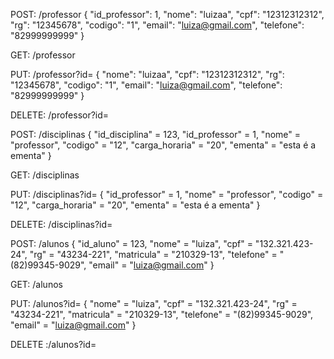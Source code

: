 POST: /professor
{
    "id_professor": 1,
    "nome": "luizaa",
    "cpf": "12312312312",
    "rg": "12345678",
    "codigo": "1",
    "email": "luiza@gmail.com",
    "telefone": "82999999999"
}

GET: /professor

PUT: /professor?id=<id>
{
    "nome": "luizaa",
    "cpf": "12312312312",
    "rg": "12345678",
    "codigo": "1",
    "email": "luiza@gmail.com",
    "telefone": "82999999999"
}

DELETE: /professor?id=<id>


POST: /disciplinas
{
    "id_disciplina" = 123,
    "id_professor" = 1,
    "nome" = "professor",
    "codigo" = "12",
    "carga_horaria" = "20",
    "ementa" = "esta é a ementa"
}

GET: /disciplinas

PUT: /disciplinas?id=<id>
{
    "id_professor" = 1,
    "nome" = "professor",
    "codigo" = "12",
    "carga_horaria" = "20",
    "ementa" = "esta é a ementa"
}

DELETE: /disciplinas?id=<id>


POST: /alunos
{
    "id_aluno" = 123,
    "nome" = "luiza",
    "cpf" = "132.321.423-24",
    "rg" = "43234-221",
    "matricula" = "210329-13",
    "telefone" = "(82)99345-9029",
    "email" = "luiza@gmail.com"
}

GET: /alunos

PUT: /alunos?id=<id>
{
    "nome" = "luiza",
    "cpf" = "132.321.423-24",
    "rg" = "43234-221",
    "matricula" = "210329-13",
    "telefone" = "(82)99345-9029",
    "email" = "luiza@gmail.com"
}

DELETE :/alunos?id=<id>
